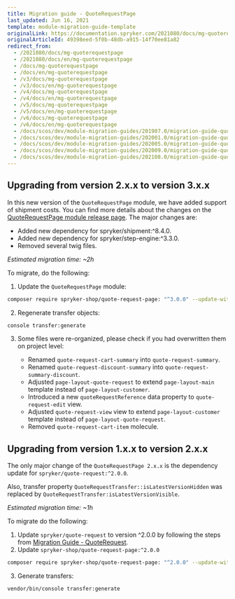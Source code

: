 ```yaml
---
title: Migration guide - QuoteRequestPage
last_updated: Jun 16, 2021
template: module-migration-guide-template
originalLink: https://documentation.spryker.com/2021080/docs/mg-quoterequestpage
originalArticleId: 49398eed-5f0b-48db-a915-14f70ee81a82
redirect_from:
  - /2021080/docs/mg-quoterequestpage
  - /2021080/docs/en/mg-quoterequestpage
  - /docs/mg-quoterequestpage
  - /docs/en/mg-quoterequestpage
  - /v3/docs/mg-quoterequestpage
  - /v3/docs/en/mg-quoterequestpage
  - /v4/docs/mg-quoterequestpage
  - /v4/docs/en/mg-quoterequestpage
  - /v5/docs/mg-quoterequestpage
  - /v5/docs/en/mg-quoterequestpage
  - /v6/docs/mg-quoterequestpage
  - /v6/docs/en/mg-quoterequestpage
  - /docs/scos/dev/module-migration-guides/201907.0/migration-guide-quoterequestpage.html
  - /docs/scos/dev/module-migration-guides/202001.0/migration-guide-quoterequestpage.html
  - /docs/scos/dev/module-migration-guides/202005.0/migration-guide-quoterequestpage.html
  - /docs/scos/dev/module-migration-guides/202009.0/migration-guide-quoterequestpage.html
  - /docs/scos/dev/module-migration-guides/202108.0/migration-guide-quoterequestpage.html
---
```


## Upgrading from version 2.x.x to version 3.x.x

In this new version of the `QuoteRequestPage` module, we have added support of shipment costs. You can find more details about the changes on the [QuoteRequestPage module release page](https://github.com/spryker-shop/quote-request-page/releases). The major changes are:

* Added new dependency for spryker/shipment:^8.4.0.
* Added new dependency for spryker/step-engine:^3.3.0.
* Removed several twig files.


*Estimated migration time: ~2h*


To migrate, do the following:

1. Update the `QuoteRequestPage` module:

```bash
composer require spryker-shop/quote-request-page: "^3.0.0" --update-with-dependencies
```

2. Regenerate transfer objects:

```bash
console transfer:generate
```

3. Some files were re-organized, please check if you had overwritten them on project level:

   * Renamed `quote-request-cart-summary` into `quote-request-summary`.
   * Renamed `quote-request-discount-summary` into `quote-request-summary-discount`.
   * Adjusted `page-layout-quote-request` to extend `page-layout-main` template instead of `page-layout-customer`.
   * Introduced a new `quoteRequestReference` data property to `quote-request-edit` view.
   * Adjusted `quote-request-view` view to extend `page-layout-customer` template instead of `page-layout-quote-request`.
   * Removed `quote-request-cart-item` molecule.



## Upgrading from version 1.x.x to version 2.x.x

The only major change of the `QuoteRequestPage 2.x.x` is the dependency update for `spryker/quote-request:^2.0.0`.

Also, transfer property `QuoteRequestTransfer::isLatestVersionHidden` was replaced by `QuoteRequestTransfer:isLatestVersionVisible`.

*Estimated migration time: ~1h*

To migrate do the following:

1. Update `spryker/quote-request` to version ^2.0.0 by following the steps from [Migration Guide - QuoteRequest](/docs/scos/dev/module-migration-guides/migration-guide-quoterequest.html).
2. Update `spryker-shop/quote-request-page:^2.0.0`

```bash
composer require spryker-shop/quote-request-page: "^2.0.0" --update-with-dependencies
```

3. Generate transfers:

```bash
vendor/bin/console transfer:generate
```


